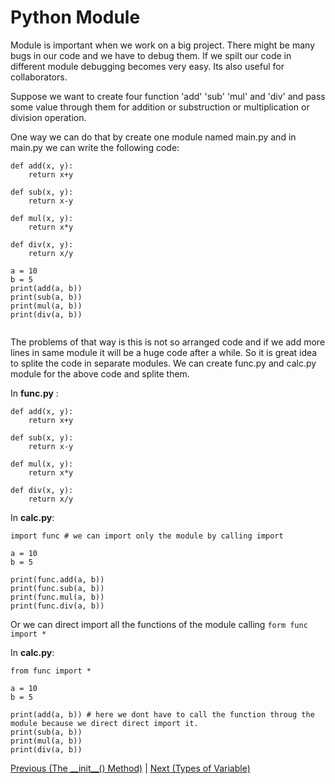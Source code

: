 # Python Module


Module is important when we work on a big project. There might be many bugs in our code and we have to debug them. If we spilt our code in different module debugging becomes very easy. Its also useful for collaborators. 

Suppose we want to create four function 'add' 'sub' 'mul' and 'div' and pass some value through them for addition or substruction or multiplication or division operation.

One way we can do that by create one module named main.py and in main.py we can write the following code:

```
def add(x, y):
	return x+y

def sub(x, y):
	return x-y

def mul(x, y):
	return x*y

def div(x, y):
	return x/y

a = 10
b = 5
print(add(a, b))
print(sub(a, b))
print(mul(a, b))
print(div(a, b))


``` 

The problems of that way is this is not so arranged code and if we add more lines in same module it will be a huge code after a while. So it is great idea to splite the code in separate modules. 
We can create func.py and calc.py module for the above code and splite them.

In **func.py** :
```
def add(x, y):
	return x+y

def sub(x, y):
	return x-y

def mul(x, y):
	return x*y

def div(x, y):
	return x/y

```

In **calc.py**:
```
import func # we can import only the module by calling import

a = 10 
b = 5

print(func.add(a, b))
print(func.sub(a, b))
print(func.mul(a, b))
print(func.div(a, b))

```

Or we can direct import all the functions of the module calling ` form func import * ` 

In **calc.py**:
```
from func import *

a = 10 
b = 5

print(add(a, b)) # here we dont have to call the function throug the module because we direct direct import it.
print(sub(a, b))
print(mul(a, b))
print(div(a, b))

```

<p>
	<a href="https://github.com/Arif-Shahriar028/Python-OOP-Concept/blob/master/Topics/The%20__init__%20method.md">Previous (The __init__() Method)</a>    |    <a href="https://github.com/Arif-Shahriar028/Python-OOP-Concept/blob/master/Topics/Types%20of%20variable.md">Next (Types of Variable)</a>
</p>